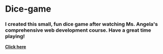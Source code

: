 # Dice-game
<h3>I created this small, fun dice game after watching Ms. Angela's comprehensive web development course. Have a great time playing!</h3>
<b><a href="bot-code-2003.github.io/Dice-game/">Click here</a></b>
